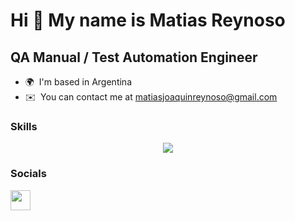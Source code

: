 Hi 👋 My name is Matias Reynoso
===============================

QA Manual / Test Automation Engineer
------------------
* 🌍  I'm based in Argentina
* ✉️  You can contact me at [matiasjoaquinreynoso@gmail.com](mailto:matiasjoaquinreynoso@gmail.com)

### Skills

<p align="center">
  <a href="https://skillicons.dev">
    <img src="https://skillicons.dev/icons?i=css,html,gherkin,js,java,mysql,nodejs" />
  </a>
</p>


### Socials

<a href="https://www.linkedin.com/in/matias-reynoso-763b98199" target="_blank" rel="noreferrer"><img src="https://raw.githubusercontent.com/danielcranney/readme-generator/main/public/icons/socials/linkedin.svg" width="32" height="32" /></a></p>
